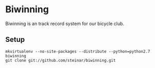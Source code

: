Biwinning
=========
Biwinning is an track record system for our bicycle club.



Setup
-----
```
mkvirtualenv --no-site-packages --distribute --python=python2.7 biwinning
git clone git://github.com/steinar/biwinning.git


